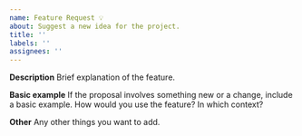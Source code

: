 ```yaml
---
name: Feature Request 💡
about: Suggest a new idea for the project.
title: ''
labels: ''
assignees: ''
---
```


<!-- This is not an exhaustive model but a help. No step is mandatory. -->

**Description**
Brief explanation of the feature.

**Basic example**
If the proposal involves something new or a change, include a basic example. How would you use the feature? In which context?

**Other**
Any other things you want to add.